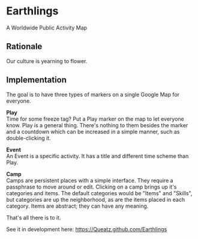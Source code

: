 Earthlings
==========

A Worldwide Public Activity Map


Rationale
--------

Our culture is yearning to flower.


Implementation
--------

The goal is to have three types of markers on a single Google Map for everyone.

**Play**  
Time for some freeze tag?  Put a Play marker on the map to let everyone know.  Play is a general thing.  There's nothing to them besides the marker and a countdown which can be increased in a simple manner, such as double-clicking it.

**Event**  
An Event is a specific activity.  It has a title and different time scheme than Play.

**Camp**  
Camps are persistent places with a simple interface.  They require a passphrase to move around or edit.  Clicking on a camp brings up it's categories and items.  The default categories would be "Items" and "Skills", but categories are up the neighborhood, as are the items placed in each category.  Items are abstract; they can have any meaning.

That's all there is to it.

See it in development here: https://Queatz.github.com/Earthlings
